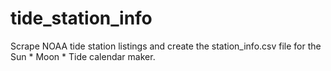 # tide_station_info
Scrape NOAA tide station listings and create the station_info.csv file for the Sun * Moon * Tide calendar maker.
